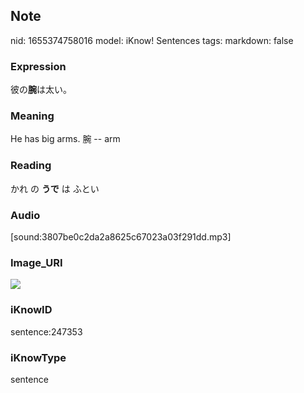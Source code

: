 ## Note
nid: 1655374758016
model: iKnow! Sentences
tags: 
markdown: false

### Expression
彼の<b>腕</b>は太い。

### Meaning
He has big arms.
腕 -- arm

### Reading
かれ の <b>うで</b> は ふとい

### Audio
[sound:3807be0c2da2a8625c67023a03f291dd.mp3]

### Image_URI
<img src="ab3020967fdb769e8ce6232d06de9e36.jpg">

### iKnowID
sentence:247353

### iKnowType
sentence

